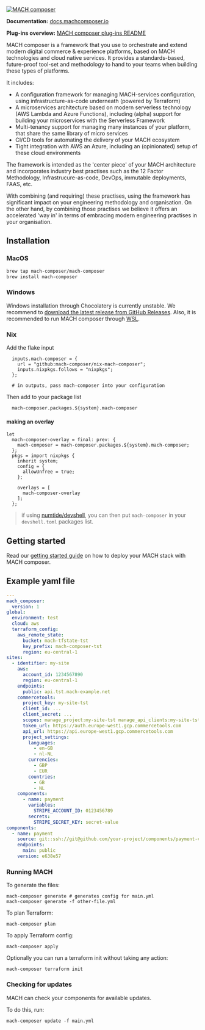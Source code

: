 [![MACH composer](https://github.com/mach-composer/mach-composer-cli/blob/main/docs/src/_img/logo.png?raw=true)](https://docs.machcomposer.io)

**Documentation:** [docs.machcomposer.io](https://docs.machcomposer.io)

**Plug-ins overview:** [MACH composer plug-ins README](https://github.com/mach-composer#cli-plugins)

MACH composer is a framework that you use to orchestrate and extend modern
digital commerce & experience platforms, based on MACH technologies and cloud
native services. It provides a standards-based, future-proof tool-set and
methodology to hand to your teams when building these types of platforms.

It includes:

- A configuration framework for managing MACH-services configuration, using
  infrastructure-as-code underneath (powered by Terraform)
- A microservices architecture based on modern serverless technology (AWS
  Lambda and Azure Functions), including (alpha) support for building your
  microservices with the Serverless Framework
- Multi-tenancy support for managing many instances of your platform, that
  share the same library of micro services
- CI/CD tools for automating the delivery of your MACH ecosystem
- Tight integration with AWS an Azure, including an (opinionated) setup of
  these cloud environments

The framework is intended as the 'center piece' of your MACH architecture and
incorporates industry best practises such as the 12 Factor Methodology,
Infrastrucure-as-code, DevOps, immutable deployments, FAAS, etc.

With combining (and requiring) these practises, using the framework has
significant impact on your engineering methodology and organisation. On the
other hand, by combining those practises we believe it offers an accelerated
'way in' in terms of embracing modern engineering practises in your
organisation.

## Installation

### MacOS

```bash
brew tap mach-composer/mach-composer
brew install mach-composer
```

### Windows

Windows installation through Chocolatery is currently unstable. We recommend to [download the latest release from GitHub
Releases](https://github.com/mach-composer/mach-composer-cli/releases/latest). Also, it is recommended to run MACH composer through [WSL](https://learn.microsoft.com/en-us/windows/wsl/install).

<!--```ps
choco install mach-composer --version=2.5.0
``` -->

### Nix

Add the flake input

```
  inputs.mach-composer = {
    url = "github:mach-composer/nix-mach-composer";
    inputs.nixpkgs.follows = "nixpkgs";
  };

  # in outputs, pass mach-composer into your configuration
```

Then add to your package list

```
  mach-composer.packages.${system}.mach-composer
```

#### making an overlay
```
let
  mach-composer-overlay = final: prev: {
    mach-composer = mach-composer.packages.${system}.mach-composer;
  };
  pkgs = import nixpkgs {
    inherit system;
    config = {
      allowUnfree = true;
    };

    overlays = [
      mach-composer-overlay
    ];
  };
```

> if using [numtide/devshell](https://github.com/numtide/devshell/), you can then put `mach-composer` in your `devshell.toml` packages list.

## Getting started

Read our [getting started guide](https://docs.machcomposer.io/gettingstarted.html)
on how to deploy your MACH stack with MACH composer.

## Example yaml file

```yaml
---
mach_composer:
  version: 1
global:
  environment: test
  cloud: aws
  terraform_config:
    aws_remote_state:
      bucket: mach-tfstate-tst
      key_prefix: mach-composer-tst
      region: eu-central-1
sites:
  - identifier: my-site
    aws:
      account_id: 1234567890
      region: eu-central-1
    endpoints:
      public: api.tst.mach-example.net
    commercetools:
      project_key: my-site-tst
      client_id: ...
      client_secret: ...
      scopes: manage_project:my-site-tst manage_api_clients:my-site-tst view_api_clients:my-site-tst
      token_url: https://auth.europe-west1.gcp.commercetools.com
      api_url: https://api.europe-west1.gcp.commercetools.com
      project_settings:
        languages:
          - en-GB
          - nl-NL
        currencies:
          - GBP
          - EUR
        countries:
          - GB
          - NL
    components:
      - name: payment
        variables:
          STRIPE_ACCOUNT_ID: 0123456789
        secrets:
          STRIPE_SECRET_KEY: secret-value
components:
  - name: payment
    source: git::ssh://git@github.com/your-project/components/payment-component.git//terraform
    endpoints:
      main: public
    version: e638e57
```

### Running MACH

To generate the files:

```console
mach-composer generate # generates config for main.yml
mach-composer generate -f other-file.yml
```

To plan Terraform:

```console
mach-composer plan
```

To apply Terraform config:

```console
mach-composer apply
```

Optionally you can run a terraform init without taking any action:

```console
mach-composer terraform init
```


### Checking for updates

MACH can check your components for available updates.

To do this, run:

```console
mach-composer update -f main.yml
```
